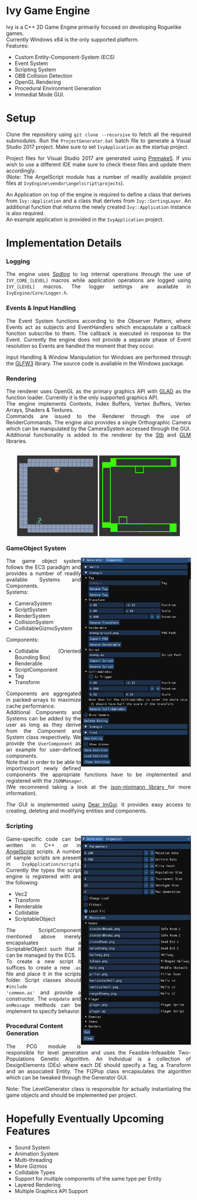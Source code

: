 # Ivy Game Engine
Ivy is a C++ 2D Game Engine primarily focused on developing Roguelike games. </br> Currently Windows x64 is the only supported platform. </br>
Features:
* Custom Entity-Component-System (ECS) 
* Event System 
* Scripting System 
* OBB Collision Detection
* OpenGL Rendering
* Procedural Environment Generation 
* Immediat Mode GUI. 

# Setup
<div style="text-align: justify;">
Clone the repository using <code>git clone --recursive</code> to fetch all the required submodules.
Run the <code>ProjectGenerator.bat</code> batch file to generate a Visual Studio 2017 project. Make sure to set <code>IvyApplication</code> as the startup project.

Project files for Visual Studio 2017 are generated using <a href="https://github.com/premake/premake-core">Premake5</a>. If you wish to use a different IDE make sure to check these files and update them accordingly. <br/>(Note: The AngelScript module has a number of readily available project files at <code>IvyEngine\vendor\angelscript\projects</code>).

An Application on top of the engine is required to define a class that derives from <code>Ivy::Application</code> and a class that derives from <code>Ivy::SortingLayer</code>. An additional function that returns the newly created <code>Ivy::Application</code> instance is also required. <br/>An example application is provided in the <code>IvyApplication</code> project.
</div>

# Implementation Details
### Logging
<div style="text-align: justify;">
The engine uses <a href="https://github.com/gabime/spdlog">Spdlog</a> to log internal operations through the use of <code>IVY_CORE_[LEVEL]</code> macros while application operations are logged using <code>IVY_[LEVEL]</code> macros. The logger settings are available in <code>IvyEngine/Core/Logger.h</code>.
</div>

### Events & Input Handling
<div style="text-align: justify;">
The Event System functions according to the Observer Pattern, where Events act as subjects and EventHandlers which encapsulate a callback function subscribe to them. The callback is executed in response to the Event. Currently the engine does not provide a separate phase of Event resolution so Events are handled the moment that they occur.

Input Handling & Window Manipulation for Windows are performed through the <a href="https://github.com/glfw/glfw">GLFW3</a> library. The source code is available in the Windows package.
</div>

### Rendering
<div style="text-align: justify;">
The renderer uses OpenGL as the primary graphics API with <a href="https://github.com/Dav1dde/glad">GLAD<a/> as the function loader. Currently it is the only supported graphics API. </br>The engine implements Contexts, Index Buffers, Vertex Buffers, Vertex Arrays, Shaders & Textures. </br> Commands are issued to the Renderer through the use of RenderCommands. The engine also provides a single Orthographic Camera which can be manipulated by the CameraSystem accessed through the GUI. </br>
Additional functionality is added to the renderer by the <a href="https://github.com/nothings/stb">Stb</a> and <a href="https://github.com/g-truc/glm">GLM</a> libraries.
</br></br>
<p align="center">
  <img src=".img/collision-1.png" align="center" alt="Collidable Game Entities" width="220" height="220">
  <img src=".img/collision-2.png" align="center" alt="Collidable Gizmos" width="220" height="220">
</p>
</div>

### GameObject System
<div style="text-align: justify;">
<img src=".img/ecs-menu-only.png" align="right" alt="ECS Menu" width="300" height="570">

The game object system follows the ECS paradigm and provides a number of readily available Systems and Components. </br>
Systems:
* CameraSystem
* ScriptSystem
* RenderSystem
* CollisionSystem
* CollidableGizmoSystem

Components:
* Collidable (Oriented Bounding Box)
* Renderable
* ScriptComponent
* Tag
* Transform

Components are aggregated in packed-arrays to maximize cache performance. </br>
Additional Components and Systems can be added by the user as long as they derive from the Component and System class respectively. We provide the <code>UserComponent</code> as an example for user-defined components. </br>Note that in order to be able to import/export newly defined components the appropriate functions have to be implemented and registered with the <code>JSONManager</code>. </br>(We recommend taking a look at the <a href="https://github.com/nlohmann/json"> json-nlojmann library </a> for more information).

The GUI is implemented using <a href="https://github.com/ocornut/imgui">Dear ImGui</a>. It provides easy access to creating, deleting and modifying entities and components.
</div>

### Scripting
<div style="text-align: justify;">
<img src=".img/generator_ui.png" align="right" alt="Collidable Gizmos" width="300" height="570">
  
Game-specific code can be written in C++ or in <a href="https://www.angelcode.com/angelscript">AngelScript</a> scripts. A number of sample scripts are present in <code>IvyApplication/scripts</code>. Currently the types the script engine is registered with are the following: 
* Vec2 
* Transform
* Renderable
* Collidable
* ScriptableObject

The ScriptComponent mentioned above merely encapsluates a ScriptableObject such that it can be managed by the ECS. </br>
To create a new script it suffices to create a new <code>.as</code> file and place it in the scripts folder. Script classes should <code>#include 'common.as'</code> and provide a constructor. The <code>onUpdate</code> and <code>onMessage</code> methods can be implement to specify behavior.
</div>

### Procedural Content Generation
<div style="text-align: justify;">
The PCG module is responsible for level generation and uses the Feasible-Infeasible Two-Populations Genetic Algorithm. An Individual is a collection of DesignElements (DEs) where each DE should specify a Tag, a Transform and an associated Entity. The FI2Pop class encapsulates the algorithm which can be tweaked through the Generator GUI. 

Note: The LevelGenerator class is responsible for actually instantiating the game objects and should be implemented per project.
</div>

# Hopefully Eventually Upcoming Features
* Sound System
* Animation System
* Multi-threading
* More Gizmos
* Collidable Types
* Support for multiple components of the same type per Entity
* Layered Rendering
* Multiple Graphics API Support


